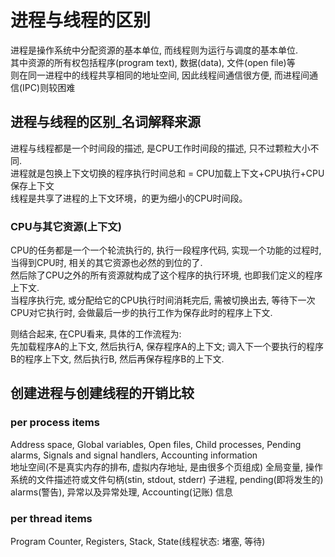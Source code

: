 # 进程与线程的区别

进程是操作系统中分配资源的基本单位, 而线程则为运行与调度的基本单位.  
其中资源的所有权包括程序(program text), 数据(data), 文件(open file)等  
则在同一进程中的线程共享相同的地址空间, 因此线程间通信很方便, 而进程间通信(IPC)则较困难  

## 进程与线程的区别_名词解释来源

进程与线程都是一个时间段的描述, 是CPU工作时间段的描述, 只不过颗粒大小不同.  
进程就是包换上下文切换的程序执行时间总和 = CPU加载上下文+CPU执行+CPU保存上下文  
线程是共享了进程的上下文环境，的更为细小的CPU时间段。

### CPU与其它资源(上下文)

CPU的任务都是一个一个轮流执行的, 执行一段程序代码, 实现一个功能的过程时, 当得到CPU时, 相关的其它资源也必然的到位的了.  
然后除了CPU之外的所有资源就构成了这个程序的执行环境, 也即我们定义的程序上下文.  
当程序执行完, 或分配给它的CPU执行时间消耗完后, 需被切换出去, 等待下一次CPU对它执行时, 会做最后一步的执行工作为保存此时的程序上下文.  


则结合起来, 在CPU看来, 具体的工作流程为:  
先加载程序A的上下文, 然后执行A, 保存程序A的上下文; 调入下一个要执行的程序B的程序上下文, 然后执行B, 然后再保存程序B的上下文.

## 创建进程与创建线程的开销比较

### per process items

Address space, Global variables, Open files, Child processes, Pending alarms, Signals and signal handlers, Accounting information  
地址空间(不是真实内存的排布, 虚拟内存地址, 是由很多个页组成)
全局变量, 操作系统的文件描述符或文件句柄(stin, stdout, stderr)
子进程, pending(即将发生的) alarms(警告), 
异常以及异常处理, Accounting(记账) 信息

### per thread items

Program Counter, Registers, Stack, State(线程状态: 堵塞, 等待)
